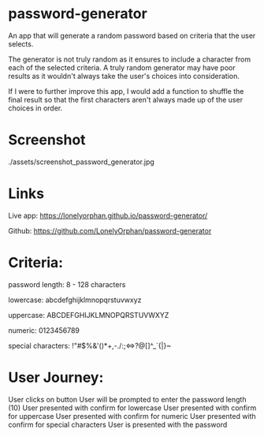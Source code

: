 # password-generator
An app that will generate a random password based on criteria that the user selects.

The generator is not truly random as it ensures to include a character from each of the selected 
criteria. A truly random generator may have poor results as it wouldn't always take 
the user's choices into consideration.

If I were to further improve this app, I would add a function to shuffle the final result so that 
the first characters aren't always made up of the user choices in order.

# Screenshot
./assets/screenshot_password_generator.jpg

# Links
Live app: https://lonelyorphan.github.io/password-generator/

Github: https://github.com/LonelyOrphan/password-generator

# Criteria:

password length: 8 - 128 characters

lowercase: abcdefghijklmnopqrstuvwxyz

uppercase: ABCDEFGHIJKLMNOPQRSTUVWXYZ

numeric: 0123456789

special characters: !"#$%&'()*+,-./:;<=>?@[\]^_`{|}~

# User Journey:

User clicks on button
User will be prompted to enter the password length (10)
User presented with confirm for lowercase
User presented with confirm for uppercase
User presented with confirm for numeric
User presented with confirm for special characters
User is presented with the password

